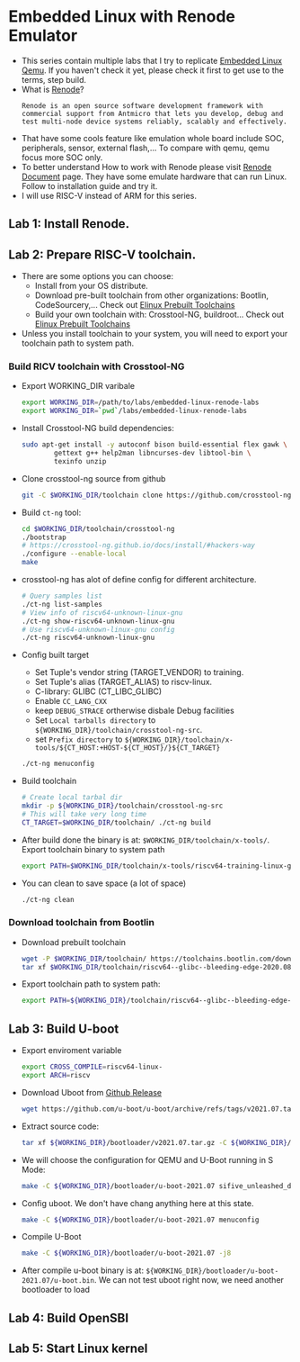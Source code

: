 # Embedded Linux with Renode Emulator
- This series contain multiple labs that I try to replicate [Embedded Linux Qemu](embedded-linux-qemu.md). If you haven't check it yet, please check it first to get use to the terms, step build.
- What is [Renode](renode.io)?
    ```
    Renode is an open source software development framework with commercial support from Antmicro that lets you develop, debug and test multi-node device systems reliably, scalably and effectively.
    ```
- That have some cools feature like emulation whole board include SOC, peripherals, sensor, external flash,... To compare with qemu, qemu focus more SOC only.
- To better understand How to work with Renode please visit [Renode Document](https://renode.readthedocs.io/en/latest/) page. They have some emulate hardware that can run Linux. Follow to installation guide and try it.
- I will use RISC-V instead of ARM for this series.



## Lab 1: Install Renode.
## Lab 2: Prepare RISC-V toolchain.
- There are some options you can choose:
  - Install from your OS distribute.
  - Download pre-built toolchain from other organizations: Bootlin, CodeSourcery,... Check out [Elinux Prebuilt Toolchains](https://elinux.org/Toolchains#Prebuilt_toolchains)
  - Build your own toolchain with: Crosstool-NG, buildroot... Check out [Elinux Prebuilt Toolchains](https://elinux.org/Toolchains#Toolchain_building_systems)
- Unless you install toolchain to your system, you will need to export your toolchain path to system path.


### Build RICV toolchain with Crosstool-NG
- Export WORKING_DIR varibale
  ```bash
  export WORKING_DIR=/path/to/labs/embedded-linux-renode-labs
  export WORKING_DIR=`pwd`/labs/embedded-linux-renode-labs
  ```
- Install Crosstool-NG build dependencies:
  ```bash
  sudo apt-get install -y autoconf bison build-essential flex gawk \
          gettext g++ help2man libncurses-dev libtool-bin \
          texinfo unzip
  ```

- Clone crosstool-ng source from github
  ```bash
  git -C $WORKING_DIR/toolchain clone https://github.com/crosstool-ng/crosstool-ng.git
  ```

- Build `ct-ng` tool:
  ```bash
  cd $WORKING_DIR/toolchain/crosstool-ng
  ./bootstrap
  # https://crosstool-ng.github.io/docs/install/#hackers-way
  ./configure --enable-local
  make
  ```

- crosstool-ng has alot of define config for different architecture.
  ```bash
  # Query samples list
  ./ct-ng list-samples
  # View info of riscv64-unknown-linux-gnu
  ./ct-ng show-riscv64-unknown-linux-gnu
  # Use riscv64-unknown-linux-gnu config
  ./ct-ng riscv64-unknown-linux-gnu
  ```

- Config built target
  - Set Tuple's vendor string (TARGET_VENDOR) to training.
  - Set Tuple's alias (TARGET_ALIAS) to riscv-linux.
  - C-library: GLIBC (CT_LIBC_GLIBC)
  - Enable `CC_LANG_CXX`
  - keep `DEBUG_STRACE` ortherwise disbale Debug facilities
  - Set `Local tarballs directory` to `${WORKING_DIR}/toolchain/crosstool-ng-src`.
  - set `Prefix directory` to `${WORKING_DIR}/toolchain/x-tools/${CT_HOST:+HOST-${CT_HOST}/}${CT_TARGET}`
  ```bash
  ./ct-ng menuconfig
  ```
- Build toolchain
  ```bash
  # Create local tarbal dir
  mkdir -p ${WORKING_DIR}/toolchain/crosstool-ng-src
  # This will take very long time
  CT_TARGET=$WORKING_DIR/toolchain/ ./ct-ng build
  ```

- After build done the binary is at: `$WORKING_DIR/toolchain/x-tools/`. Export toolchain binary to system path
  ```bash
  export PATH=$WORKING_DIR/toolchain/x-tools/riscv64-training-linux-gnu/bin:$PATH
  ```
- You can clean to save space (a lot of space)
  ```bash
  ./ct-ng clean
  ```

### Download toolchain from Bootlin
- Download prebuilt toolchain
  ```bash
  wget -P $WORKING_DIR/toolchain/ https://toolchains.bootlin.com/downloads/releases/toolchains/riscv64/tarballs/riscv64--glibc--bleeding-edge-2020.08-1.tar.bz2 
  tar xf $WORKING_DIR/toolchain/riscv64--glibc--bleeding-edge-2020.08-1.tar.bz2 -C $WORKING_DIR/toolchain/
  ```
- Export toolchain path to system path:
  ```bash
  export PATH=${WORKING_DIR}/toolchain/riscv64--glibc--bleeding-edge-2020.08-1/bin:$PATH
  ```

## Lab 3: Build U-boot
- Export enviroment variable
  ```bash
  export CROSS_COMPILE=riscv64-linux-
  export ARCH=riscv
  ```

- Download Uboot from [Github Release](https://github.com/u-boot/u-boot/releases)
  ```bash
  wget https://github.com/u-boot/u-boot/archive/refs/tags/v2021.07.tar.gz -P ${WORKING_DIR}/bootloader
  ```
- Extract source code:
  ```bash
  tar xf ${WORKING_DIR}/bootloader/v2021.07.tar.gz -C ${WORKING_DIR}/bootloader
  ```
- We will choose the configuration for QEMU and U-Boot running in S Mode:
  ```bash
  make -C ${WORKING_DIR}/bootloader/u-boot-2021.07 sifive_unleashed_defconfig
  ```

- Config uboot. We don't have chang anything here at this state.
  ```bash
  make -C ${WORKING_DIR}/bootloader/u-boot-2021.07 menuconfig
  ```
 
- Compile U-Boot
  ```bash
  make -C ${WORKING_DIR}/bootloader/u-boot-2021.07 -j8
  ```
- After compile u-boot binary is at: `${WORKING_DIR}/bootloader/u-boot-2021.07/u-boot.bin`. We can not test uboot right now, we need another bootloader to load 
## Lab 4: Build OpenSBI

## Lab 5: Start Linux kernel